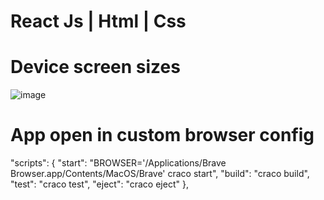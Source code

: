 # React Js  |  Html  |  Css

# Device screen sizes
![image](https://github.com/user-attachments/assets/a7261f98-1499-496d-88b9-a6fb1e3bd92e)

# App open in custom browser config
  "scripts": {
    "start": "BROWSER='/Applications/Brave Browser.app/Contents/MacOS/Brave' craco start",
    "build": "craco build",
    "test": "craco test",
    "eject": "craco eject"
  },

